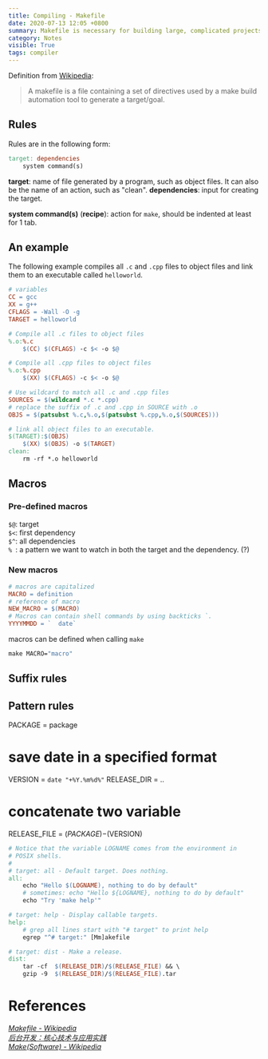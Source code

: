 ```yaml
---
title: Compiling - Makefile
date: 2020-07-13 12:05 +0800 
summary: Makefile is necessary for building large, complicated projects.
category: Notes
visible: True
tags: compiler
---
```


Definition from [Wikipedia](https://en.wikipedia.org/wiki/Makefile#:~:text=A%20makefile%20is%20a%20file,to%20generate%20a%20target%2Fgoal.):
> A makefile is a file containing a set of directives used by a make build automation tool to generate a target/goal.

## Rules

Rules are in the following form:

```makefile
target: dependencies
    system command(s)
```

__target__: name of file generated by a program, such as object files. It can also be the name of an action, such as "clean".
__dependencies__: input for creating the target.

__system command(s)__ (__recipe__): action for `make`, should be indented at least for 1 tab.

## An example
The following example compiles all `.c` and `.cpp` files to object files and link them to an executable called `helloworld`.

```makefile
# variables
CC = gcc
XX = g++
CFLAGS = -Wall -O -g
TARGET = helloworld

# Compile all .c files to object files
%.o:%.c
	$(CC) $(CFLAGS) -c $< -o $@

# Compile all .cpp files to object files
%.o:%.cpp
	$(XX) $(CFLAGS) -c $< -o $@

# Use wildcard to match all .c and .cpp files
SOURCES = $(wildcard *.c *.cpp)
# replace the suffix of .c and .cpp in SOURCE with .o
OBJS = $(patsubst %.c,%.o,$(patsubst %.cpp,%.o,$(SOURCES)))

# link all object files to an executable.
$(TARGET):$(OBJS)
	$(XX) $(OBJS) -o $(TARGET)
clean:
	rm -rf *.o helloworld

```

## Macros

### Pre-defined macros
`$@`: target  
`$<`: first dependency  
`$^`: all dependencies  
`% `: a pattern we want to watch in both the target and the dependency. (?)
### New macros  
```makefile
# macros are capitalized
MACRO = definition
# reference of macro
NEW_MACRO = $(MACRO)
# Macros can contain shell commands by using backticks `.
YYYYMMDD = `  date`
```

macros can be defined when calling `make`
```makefile
make MACRO="macro" 
```

## Suffix rules
## Pattern rules

PACKAGE	 = package
# save date in a specified format
VERSION	 = ` date "+%Y.%m%d%" `
RELEASE_DIR  = ..
# concatenate two variable
RELEASE_FILE = $(PACKAGE)-$(VERSION)

```makefile
# Notice that the variable LOGNAME comes from the environment in
# POSIX shells.
#
# target: all - Default target. Does nothing.
all:
	echo "Hello $(LOGNAME), nothing to do by default"
    # sometimes: echo "Hello ${LOGNAME}, nothing to do by default"
	echo "Try 'make help'"

# target: help - Display callable targets.
help:
    # grep all lines start with "# target" to print help
	egrep "^# target:" [Mm]akefile

# target: dist - Make a release.
dist:
	tar -cf  $(RELEASE_DIR)/$(RELEASE_FILE) && \
	gzip -9  $(RELEASE_DIR)/$(RELEASE_FILE).tar
```

# References
[_Makefile - Wikipedia_](https://en.wikipedia.org/wiki/Makefile#:~:text=A%20makefile%20is%20a%20file,to%20generate%20a%20target%2Fgoal.)  
[_后台开发：核心技术与应用实践_](https://m.douban.com/book/subject/26850616/)  
[_Make(Software) - Wikipedia_](https://en.wikipedia.org/wiki/Make_(software))